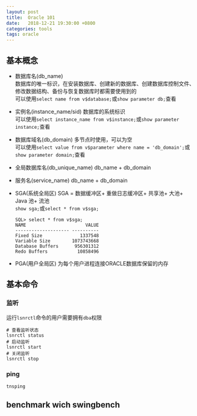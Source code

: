 ```yaml
---
layout: post
title:  Oracle 101
date:   2018-12-21 19:30:00 +0800
categories: tools
tags: oracle
---
```


## 基本概念

* 数据库名(db_name)  
	数据库的唯一标识，在安装数据库、创建新的数据库、创建数据库控制文件、修改数据结构、备份与恢复数据库时都需要使用到的  
	可以使用`select name from v$database;`或`show parameter db;`查看
* 实例名(instance_name/sid)
	数据库的系统标识  
	可以使用`select instance_name from v$instance;`或`show parameter instance;`查看
* 数据库域名(db_domain)
	多节点时使用，可以为空  
	可以使用`select value from v$parameter where name = 'db_domain';`或`show parameter domain;`查看
* 全局数据库名(db_unique_name)
	db_name + db_domain
* 服务名(service_name)
	db_name + db_domain

* SGA(系统全局区)
	SGA = 数据缓冲区+ 重做日志缓冲区+ 共享池+ 大池+ Java 池+ 流池  
	`show sga;`或`select * from v$sga;`  
	```
	SQL> select * from v$sga; 
	NAME                      VALUE
	-------------------- ----------
	Fixed Size              1337548
	Variable Size        1073743668
	Database Buffers      956301312
	Redo Buffers           10858496
	```
* PGA(用户全局区)
	为每个用户进程连接ORACLE数据库保留的内存

## 基本命令

### 监听

运行`lsnrctl`命令的用户需要拥有`dba`权限

```shell
# 查看监听状态
lsnrctl status
# 启动监听
lsnrctl start
# 关闭监听
lsnrctl stop
```

### ping

```
tnsping
```

## benchmark wich swingbench


